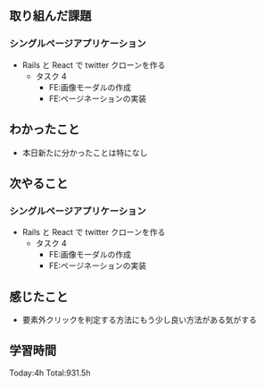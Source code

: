 ## 取り組んだ課題

### シングルページアプリケーション

- Rails と React で twitter クローンを作る
  - タスク 4
    - FE:画像モーダルの作成
    - FE:ページネーションの実装

## わかったこと

- 本日新たに分かったことは特になし

## 次やること

### シングルページアプリケーション

- Rails と React で twitter クローンを作る
  - タスク 4
    - FE:画像モーダルの作成
    - FE:ページネーションの実装

## 感じたこと

- 要素外クリックを判定する方法にもう少し良い方法がある気がする

## 学習時間

Today:4h Total:931.5h
